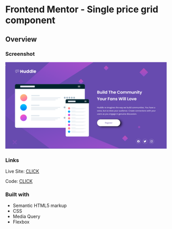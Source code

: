 # Frontend Mentor - Single price grid component

## Overview

### Screenshot

![solution](https://github.com/patrick-selin/huddle-landing-page/blob/main/images/huddle-landing-page-solutiond.png)


### Links

 Live Site: [CLICK](https://patrick-selin.github.io/single-price-grid-component/)

 Code: [CLICK](https://github.com/patrick-selin/single-price-grid-component.git)

### Built with

- Semantic HTML5 markup
- CSS
- Media Query
- Flexbox
